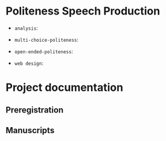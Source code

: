 # Politeness Speech Production

- `analysis`:

- `multi-choice-politeness`:

- `open-ended-politeness`:

- `web design`:


# Project documentation 

## Preregistration

## Manuscripts 



